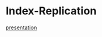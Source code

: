 # Index-Replication

[presentation](https://www.youtube.com/watch?v=UPEgEBO-7gY&t=538s&ab_channel=BreakThroughTechAI-NewYork)
